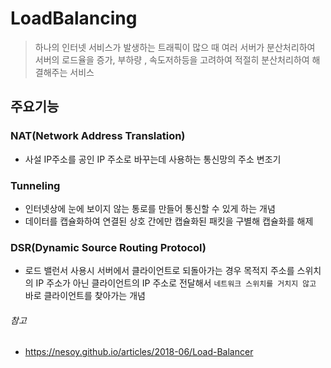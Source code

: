 # LoadBalancing



> 하나의 인터넷 서비스가 발생하는 트래픽이 많으 때 여러 서버가 분산처리하여 서버의 로드율을 증가, 
> 부하량 , 속도저하등을 고려하여 적절히 분산처리하여 해결해주는 서비스



## 주요기능

###  NAT(Network Address Translation)

- 사설 IP주소를 공인 IP 주소로 바꾸는데 사용하는 통신망의 주소 변조기



### Tunneling

- 인터넷상에 눈에 보이지 않는 통로를 만들어 통신할 수 있게 하는 개념
- 데이터를 캡슐화하여 연결된 상호 간에만 캡슐화된 패킷을 구별해 캡슐화를 해제



### DSR(Dynamic Source Routing Protocol)

- 로드 밸런서 사용시 서버에서 클라이언트로 되돌아가는 경우 목적지 주소를 스위치의 IP 주소가 아닌 클라이언트의 IP 주소로 전달해서 `네트워크 스위치를 거치지 않고` 바로 클라이언트를 찾아가는 개념



###### 참고

- https://nesoy.github.io/articles/2018-06/Load-Balancer